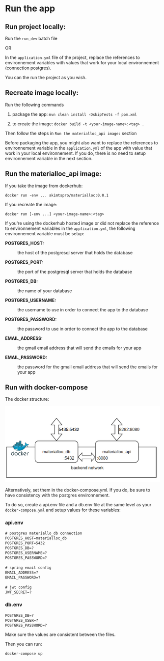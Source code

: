 # Run the app

## Run project locally:

Run the `run_dev` batch file

OR

In the `application.yml` file of the project, replace the references to 
environnement variables with values that work for your local environnement (connection postgres).

You can the run the project as you wish.

## Recreate image locally:



Run the following commands

1) package the app: `mvn clean install -DskipTests -f pom.xml`

2) to create the image: `docker build -t <your-image-name>:<tag> .`

Then follow the steps in `Run the materialloc_api image:` section

Before packaging the app, you might also want to replace the references to environnement variable
in the `application.yml` of the app with value that work in your local environnement.
If you do, there is no need to setup environnement variable in the next section.

## Run the materialloc_api image:

If you take the image from dockerhub:

    docker run -env ... akimtspro/materialloc:0.0.1

If you recreate the image:

    docker run [-env ...] <your-image-name>:<tag>

If you're using the dockerhub hosted image or did not replace the reference to environnement variables in the `application.yml`, the following environnement variable must be setup:
<dl>
    <dt>
        <p><strong>POSTGRES_HOST:</strong></p>
    </dt>
    <dd>
        <p>the host of the postgresql server that holds the database</p>        
    </dd>
    <dt>
        <p><strong>POSTGRES_PORT:</strong></p>
    </dt>
    <dd>
        <p>the port of the postgresql server that holds the database</p>        
    </dd>
    <dt>
        <p><strong>POSTGRES_DB:</strong></p>
    </dt>
    <dd>
        <p>the name of your database</p>        
    </dd>
    <dt>
        <p><strong>POSTGRES_USERNAME:</strong></p>
    </dt>
    <dd>
        <p>the username to use in order to connect the app to the database</p>        
    </dd>
    <dt>
        <p><strong>POSTGRES_PASSWORD:</strong></p>
    </dt>
    <dd>
        <p>the password to use in order to connect the app to the database</p>        
    </dd>
    <dt>
        <p><strong>EMAIL_ADDRESS:</strong></p>
    </dt>
    <dd>
        <p>the gmail email address that will send the emails for your app</p>        
    </dd>
    <dt>
        <p><strong>EMAIL_PASSWORD:</strong></p>
    </dt>
    <dd>
        <p>the password for the gmail email address that will send the emails for your app</p>        
    </dd>
</dl>

## Run with docker-compose

The docker structure:

![alt text](materialloc_stuct.PNG)

Alternatively, set them in the docker-compose.yml. If you do, be sure to have consistency with the postgres environnement.</br>

To do so, create a api.env file and a db.env file at the same level as your `docker-compose.yml` and setup values for these variables:

### api.env

    # postgres materiallo_db connection
    POSTGRES_HOST=materialloc_db
    POSTGRES_PORT=5432
    POSTGRES_DB=?
    POSTGRES_USERNAME=?
    POSTGRES_PASSWORD=?
    
    # spring email config
    EMAIL_ADDRESS=?
    EMAIL_PASSWORD=?
    
    # jwt config
    JWT_SECRET=?

### db.env

    POSTGRES_DB=?
    POSTGRES_USER=?
    POSTGRES_PASSWORD=?

Make sure the values are consistent between the files.

Then you can run:
    
    docker-compose up
